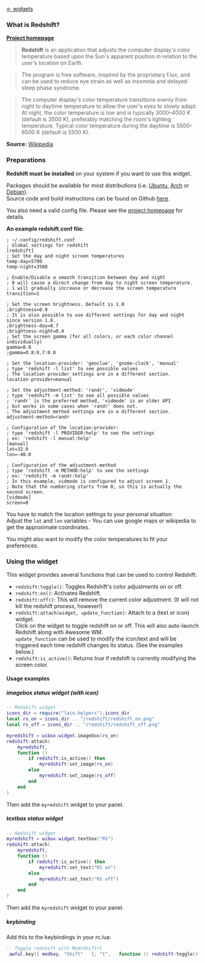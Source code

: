 [<- widgets](https://github.com/copycat-killer/lain/wiki/Widgets)

### What is Redshift? #

[**Project homepage**](http://jonls.dk/redshift/)

>**Redshift** is an application that adjusts the computer display's color temperature based upon the Sun's apparent position in relation to the user's location on Earth. 

>The program is free software, inspired by the proprietary f.lux, and can be used to reduce eye strain as well as insomnia and delayed sleep phase syndrome.

>The computer display's color temperature transitions evenly from night to daytime temperature to allow the user's eyes to slowly adapt. At night, the color temperature is low and is typically 3000–4000 K (default is 3500 K), preferably matching the room's lighting temperature. Typical color temperature during the daytime is 5500–6500 K (default is 5500 K).

**Source:** [Wikipedia](https://en.wikipedia.org/wiki/Redshift_%28software%29)



### Preparations

**Redshift must be installed** on your system if you want to use this widget.

Packages should be available for most distributions (i.e. [Ubuntu](http://packages.ubuntu.com/search?keywords=redshift&searchon=names&suite=all&section=all), [Arch](https://www.archlinux.org/packages/?q=redshift) or [Debian](https://packages.debian.org/jessie/redshift)).    
Source code and build instructions can be found on Github [here](https://github.com/jonls/redshift).

You also need a valid config file. Please see the [project homepage](http://jonls.dk/redshift/) for details. 

**An example redshift.conf file:**

    ; ~/.config/redshift.conf
    ; Global settings for redshift
    [redshift]
    ; Set the day and night screen temperatures
    temp-day=5700
    temp-night=3500

    ; Enable/Disable a smooth transition between day and night
    ; 0 will cause a direct change from day to night screen temperature. 
    ; 1 will gradually increase or decrease the screen temperature
    transition=1

    ; Set the screen brightness. Default is 1.0
    ;brightness=0.9
    ; It is also possible to use different settings for day and night since version 1.8.
    ;brightness-day=0.7
    ;brightness-night=0.4
    ; Set the screen gamma (for all colors, or each color channel individually)
    gamma=0.8
    ;gamma=0.8:0.7:0.8

    ; Set the location-provider: 'geoclue', 'gnome-clock', 'manual'
    ; type 'redshift -l list' to see possible values
    ; The location provider settings are in a different section.
    location-provider=manual

    ; Set the adjustment-method: 'randr', 'vidmode'
    ; type 'redshift -m list' to see all possible values
    ; 'randr' is the preferred method, 'vidmode' is an older API
    ; but works in some cases when 'randr' does not.
    ; The adjustment method settings are in a different section.
    adjustment-method=randr

    ; Configuration of the location-provider:
    ; type 'redshift -l PROVIDER:help' to see the settings
    ; ex: 'redshift -l manual:help'
    [manual]
    lat=32.0
    lon=-40.0

    ; Configuration of the adjustment-method
    ; type 'redshift -m METHOD:help' to see the settings
    ; ex: 'redshift -m randr:help'
    ; In this example, vidmode is configured to adjust screen 1. 
    ; Note that the numbering starts from 0, so this is actually the second screen.
    [vidmode]
    screen=0

You have to match the location settings to your personal situation:    
Adjust the `lat` and `lon` variables - You can use google maps or wikipedia to get the approximate coordinates.

You might also want to modify the color temperatures to fit your preferences.

### Using the widget

This widget provides several functions that can be used to control Redshift:

* `redshift:toggle()`:   Toggles Redshift's color adjustments on or off.
* `redshift:on()`:   Activates Redshift.
* `redshift:off()`:   This will remove the current color adjustment. (It will not kill the redshift process, however!)
* `redshift:attach(widget, update_function)`:   Attach to a (text or icon) widget.    
    Click on the widget to toggle redshift on or off. This will also auto-launch Redshift along with Awesome WM.    
    `update_function` can be used to modify the icon/text and will be triggered each time redshift changes its status. (See the examples below.)
* `redshift:is_active()`: Returns *true* if redshift is currently modifying the screen color.

#### Usage examples

##### imagebox status widget (with icon)
```lua
-- Redshift widget
icons_dir = require("lain.helpers").icons_dir
local rs_on = icons_dir .. "/redshift/redshift_on.png"
local rs_off = icons_dir .. "/redshift/redshift_off.png"

myredshift = wibox.widget.imagebox(rs_on)
redshift:attach(
    myredshift,
    function ()
        if redshift:is_active() then
            myredshift:set_image(rs_on)
        else
            myredshift:set_image(rs_off)
        end 
    end 
)
```
Then add the `myredshift` widget to your panel.

##### textbox status widget

```lua
-- Redshift widget
myredshift = wibox.widget.textbox("RS")
redshift:attach(
    myredshift,
    function ()
        if redshift:is_active() then
            myredshift:set_text("RS on")
        else
            myredshift:set_text("RS off")
        end 
    end
)
```
Then add the `myredshift` widget to your panel.

##### keybinding

Add this to the keybindings in your rc.lua:
```lua
-- Toggle redshift with Mod+Shift+t
 awful.key({ modkey, "Shift"   }, "t",   function () redshift:toggle()   end) ,
```

